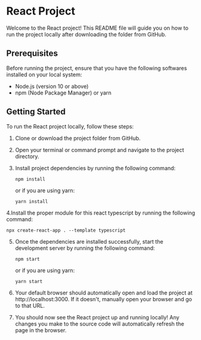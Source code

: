 # React Project

Welcome to the React project! This README file will guide you on how to run the project locally after downloading the folder from GitHub.

## Prerequisites

Before running the project, ensure that you have the following softwares installed on your local system:

- Node.js (version 10 or above)
- npm (Node Package Manager) or yarn

## Getting Started

To run the React project locally, follow these steps:

1. Clone or download the project folder from GitHub.

2. Open your terminal or command prompt and navigate to the project directory.

3. Install project dependencies by running the following command:

   ```
   npm install
   ```
   
   or if you are using yarn:
   ```
   yarn install
   ```
4.Install the proper module for this react typescript by running the following command:
   ```
   npx create-react-app . --template typescript
   ```
5. Once the dependencies are installed successfully, start the development server by running the following command:
    ```
    npm start
    ```
   or if you are using yarn:
    ```
    yarn start
    ```
6. Your default browser should automatically open and load the project at http://localhost:3000. If it doesn't, manually open your browser and go to that URL.

7. You should now see the React project up and running locally! Any changes you make to the source code will automatically refresh the page in the browser.







